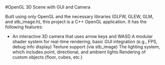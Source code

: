#OpenGL 3D Scene with GUI and Camera

Built using only OpenGL and the necessary libraries (GLFW, GLEW, GLM, and stb_image.h), this project is a C++ OpenGL application. 
It has the following features:
- An interactive 3D camera that uses arrow keys and WASD
A modular shader system for real-time rendering; basic GUI integration (e.g., FPS, debug info display)
Texture support (via stb_image)
The lighting system, which includes point, directional, and ambient lights
Rendering of custom objects (floor, cubes, etc.)
